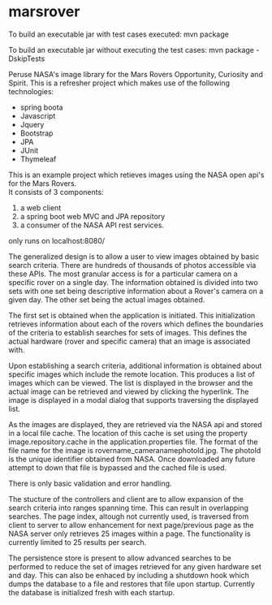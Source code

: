 # marsrover

To build an executable jar with test cases executed:
    mvn package
    
To build an executable jar without executing the test cases:
		mvn package -DskipTests
		
		
Peruse NASA's image library for the Mars Rovers Opportunity, Curiosity and Spirit.
This is a refresher project which makes use of the following technologies:
  - spring boota
  - Javascript
  - Jquery
  - Bootstrap
  - JPA
  - JUnit
  - Thymeleaf
  
This is an example project which retieves images using the NASA open api's for the Mars Rovers.  
It consists of 3 components:
  1. a web client
  2. a spring boot web MVC and JPA repository
  3. a consumer of the NASA API rest services. 
 
 only runs on localhost:8080/

The generalized design is to allow a user to view images obtained by basic search criteria. There are hundreds of thousands of photos accessible via these APIs. The most granular access is for a particular camera on a specific rover on a single day. The information obtained is divided into two sets with one set being descriptive information about a Rover's camera on a given day. The other set being the actual images obtained.

The first set is obtained when the application is initiated. This initialization retrieves information about each of the rovers which defines the boundaries of the criteria to establish searches for sets of images. This defines the actual hardware (rover and specific camera) that an image is associated with. 

Upon establishing a search criteria, additional information is obtained about specific images which include the remote location. This produces a list of images which can be viewed. The list is displayed in the browser and the actual image can be retrieved and viewed by clicking the hyperlink. The image is displayed in a modal dialog that supports traversing the displayed list.

As the images are displayed, they are retrieved via the NASA api and stored in a local file cache. The location of this cache is set using the property image.repository.cache in the application.properties file. The format of the file name for the image is rovername_cameranamephotoId.jpg. The photoId is the unique identifier obtained from NASA. Once downloaded any future attempt to down that file is bypassed and the cached file is used. 

There is only basic validation and error handling. 

The stucture of the controllers and client are to allow expansion of the search criteria into ranges spanning time. This can result in overlapping searches. The page index, altough not currently used, is traversed from client to server to allow enhancement for next page/previous page as the NASA server only retrieves 25 images within a page. The functionality is currently limited to 25 results per search. 

The persistence store is present to allow advanced searches to be performed to reduce the set of images retrieved for any given hardware set and day. This can also be enhaced by including a shutdown hook which dumps the database to a file and restores that file upon startup. Currently the database is initialized fresh with each startup. 
